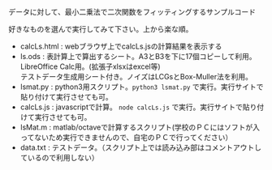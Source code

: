 データに対して、最小二乗法で二次関数をフィッティングするサンプルコード


好きなものを選んで実行してみて下さい。上から楽な順。

- calcLs.html : webブラウザ上でcalcLs.jsの計算結果を表示する
- ls.ods : 表計算上で算出するシート。A3とB3を下に17個コピーして利用。LibreOffice Calc用。(拡張子xlsxはexcel等)<BR>
 テストデータ生成用シート付き。ノイズはLCGsとBox-Muller法を利用。
- lsmat.py : python3用スクリプト。```python3 lsmat.py``` で実行。実行サイトで貼り付けて実行させても可。
- calcLs.js : javascriptで計算。 ```node calcLs.js``` で実行。実行サイトで貼り付けて実行させても可。
- lsMat.m : matlab/octaveで計算するスクリプト(学校のＰＣにはソフトが入ってないため実行できませんので、自宅のＰＣで行ってください）
- data.txt : テストデータ。（スクリプト上では読み込み部はコメントアウトしているので利用しない）

